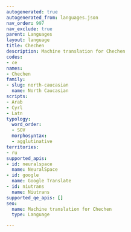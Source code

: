 ```yaml
---
autogenerated: true
autogenerated_from: languages.json
nav_order: 997
nav_exclude: true
parent: Languages
layout: language
title: Chechen
description: Machine translation for Chechen
codes:
- ce
names:
- Chechen
family:
- slug: north-caucasian
  name: North Caucasian
scripts:
- Arab
- Cyrl
- Latn
typology:
  word_order:
  - SOV
  morphosyntax:
  - agglutinative
territories:
- ru
supported_apis:
- id: neuralspace
  name: NeuralSpace
- id: google
  name: Google Translate
- id: niutrans
  name: Niutrans
supported_qe_apis: []
seo:
  name: Machine translation for Chechen
  type: Language

---
```


